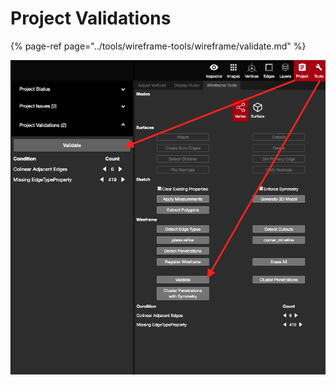 # Project Validations

{% page-ref page="../tools/wireframe-tools/wireframe/validate.md" %}



![](../.gitbook/assets/validate%20%282%29.png)

